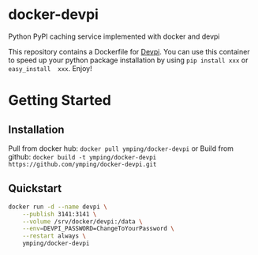 # docker-devpi
Python PyPI caching service implemented with docker and devpi

This repository contains a Dockerfile for [Devpi](http://doc.devpi.net/latest/).
You can use this container to speed up your python package installation by using `pip install xxx` or `easy_install  xxx`. Enjoy!

# Getting Started

## Installation
Pull from docker hub: `docker pull ymping/docker-devpi`
or
Build from github: `docker build -t ymping/docker-devpi https://github.com/ymping/docker-devpi.git`

## Quickstart

```bash
docker run -d --name devpi \
	--publish 3141:3141 \
	--volume /srv/docker/devpi:/data \
	--env=DEVPI_PASSWORD=ChangeToYourPassword \
	--restart always \
	ymping/docker-devpi
```